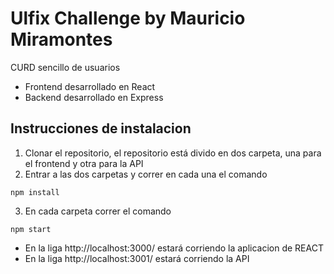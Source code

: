 # Ulfix Challenge by Mauricio Miramontes
CURD sencillo de usuarios
- Frontend desarrollado en React
- Backend desarrollado en Express

## Instrucciones de instalacion
1. Clonar el repositorio, el repositorio está divido en dos carpeta, una para el frontend y otra para la API
2. Entrar a las dos carpetas y correr en cada una el comando 
```
npm install
```
3. En cada carpeta correr el comando 
```
npm start
```
- En la liga http://localhost:3000/ estará corriendo la aplicacion de REACT
- En la liga http://localhost:3001/ estará corriendo la API